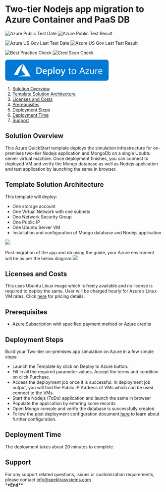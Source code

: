 # Two-tier Nodejs app migration to Azure Container and PaaS DB

![Azure Public Test Date](https://azurequickstartsservice.blob.core.windows.net/badges/two-tier-nodejsapp-migration-to-containers-on-Azure/PublicLastTestDate.svg)
![Azure Public Test Result](https://azurequickstartsservice.blob.core.windows.net/badges/two-tier-nodejsapp-migration-to-containers-on-Azure/PublicDeployment.svg)

![Azure US Gov Last Test Date](https://azurequickstartsservice.blob.core.windows.net/badges/two-tier-nodejsapp-migration-to-containers-on-Azure/FairfaxLastTestDate.svg)
![Azure US Gov Last Test Result](https://azurequickstartsservice.blob.core.windows.net/badges/two-tier-nodejsapp-migration-to-containers-on-Azure/FairfaxDeployment.svg)

![Best Practice Check](https://azurequickstartsservice.blob.core.windows.net/badges/two-tier-nodejsapp-migration-to-containers-on-Azure/BestPracticeResult.svg)
![Cred Scan Check](https://azurequickstartsservice.blob.core.windows.net/badges/two-tier-nodejsapp-migration-to-containers-on-Azure/CredScanResult.svg)

[![Deploy to Azure](https://raw.githubusercontent.com/Azure/azure-quickstart-templates/master/1-CONTRIBUTION-GUIDE/images/deploytoazure.svg?sanitize=true)](https://portal.azure.com/#create/Microsoft.Template/uri/https%3A%2F%2Fraw.githubusercontent.com%2FAzure%2Fazure-quickstart-templates%2Fmaster%2Ftwo-tier-nodejsapp-migration-to-containers-on-Azure%2Fazuredeploy.json)

<!-- TOC -->

1. [Solution Overview](#solution-overview)
2. [Template Solution Architecture ](#template-solution-architecture)
3. [Licenses and Costs ](#licenses-and-costs)
4. [Prerequisites](#prerequisites)
5. [Deployment Steps](#deployment-steps)
6. [Deployment Time](#deployment-time)
7. [Support](#support)

<!-- /TOC -->

## Solution Overview

This Azure QuickStart template deploys the simulation infrastructure for
on-premises two-tier Nodejs application and MongoDb on a single Ububtu server
virtual machine. Once deployment finishes, you can connect to deployed VM and
verify the Mongo database as well as Nodejs application and test application by
launching the same in browser.

## Template Solution Architecture

This template will deploy:

- One storage account
- One Virtual Network with one subnets
- One Network Security Group
- One Public IP
- One Ubuntu Server VM
- Installation and configuration of Mongo database and Nodejs application

<img src="images/onPremApp.jpg"/>

Post migration of the app and db using the guide, your Azure enviroment will be
as per the below diagram <img src="images/ContainerApp.jpg"/>

## Licenses and Costs

This uses Ubuntu Linux image which is freely available and no license is
required to deploy the same. User will be charged hourly for Azure’s Linux VM
rates. Click
[here](https://azuremarketplace.microsoft.com/en-us/marketplace/apps/Canonical.UbuntuServer?tab=PlansAndPrice)
for pricing details.

## Prerequisites

- Azure Subscription with specified payment method or Azure credits

## Deployment Steps

Build your Two-tier on-premises app simulation on Azure in a few simple steps:

- Launch the Template by click on Deploy to Azure button.
- Fill in all the required parameter values. Accept the terms and condition on
  click Purchase.
- Access the deployment job once it is successful. In deployment job output, you
  will find the Public IP Address of VMs which can be used connect to the VMs.
- Start the Nodejs (ToDo) application and launch the same in browser
- Populate the application by entering some records
- Open Mongo console and verify the database is successfully created.
- Follow the post deployment configuration document
  [here](https://github.com/SpektraSystems/2-Tier-nodejsapp-migration-to-containers-on-Azure/raw/master/Two-tier%20Nodejs%20App%20migration%20on%20Azure%20Container%20v0.1.pdf)
  to learn about further configuration.

## Deployment Time

The deployment takes about 20 minutes to complete.

## Support

For any support related questions, issues or customization requirements, please
contact info@spektrasystems.com <br/> \***\*End\*\***
